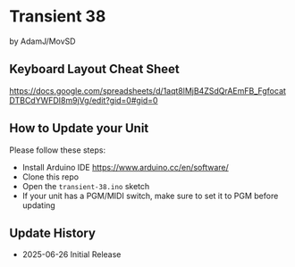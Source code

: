 # Transient 38
by AdamJ/MovSD

## Keyboard Layout Cheat Sheet
https://docs.google.com/spreadsheets/d/1aqt8lMjB4ZSdQrAEmFB_FgfocatDTBCdYWFDI8m9jVg/edit?gid=0#gid=0

## How to Update your Unit
Please follow these steps:
* Install Arduino IDE https://www.arduino.cc/en/software/
* Clone this repo
* Open the `transient-38.ino` sketch
* If your unit has a PGM/MIDI switch, make sure to set it to PGM before updating

## Update History
* 2025-06-26 Initial Release
